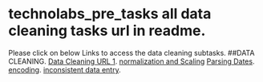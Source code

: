 # technolabs_pre_tasks all data cleaning tasks url in readme.

Please click on below Links to access the data cleaning subtasks.
##DATA CLEANING.
 [Data Cleaning URL 1](https://www.kaggle.com/rudrakumawat22/exercise-handling-missing-values).
 [normalization and Scaling](https://www.kaggle.com/rudrakumawat22/exercise-scaling-and-normalization)
 [Parsing Dates](https://www.kaggle.com/rudrakumawat22/exercise-parsing-dates).
 [encoding](https://www.kaggle.com/rudrakumawat22/exercise-character-encodings).
 [inconsistent data entry](https://www.kaggle.com/rudrakumawat22/exercise-inconsistent-data-entry).
 
